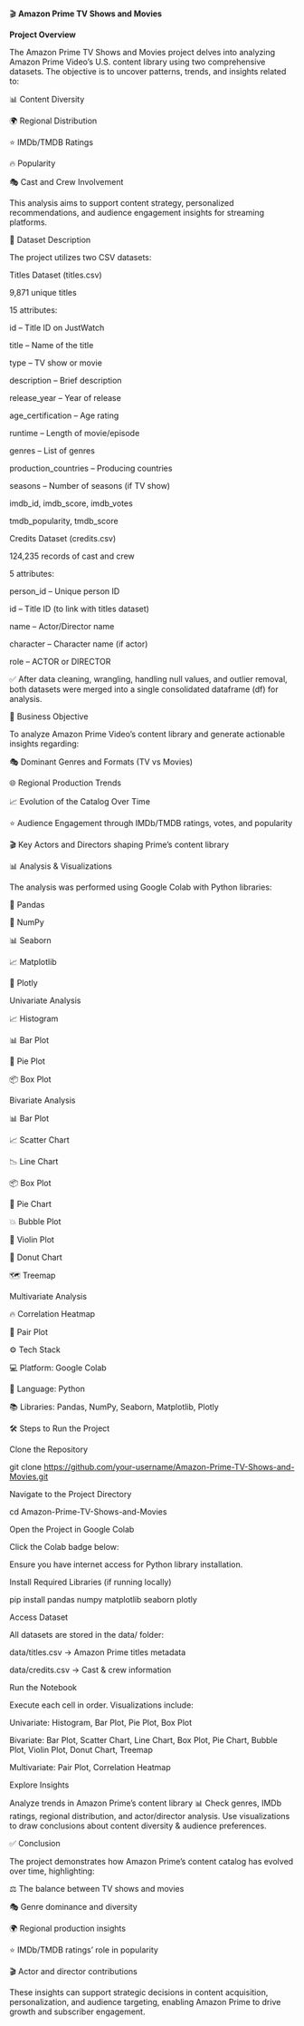 🎬 **Amazon Prime TV Shows and Movies**

**Project Overview**

The Amazon Prime TV Shows and Movies project delves into analyzing Amazon Prime Video’s U.S. content library using two comprehensive datasets. The objective is to uncover patterns, trends, and insights related to:

📊 Content Diversity

🌍 Regional Distribution

⭐ IMDb/TMDB Ratings

🔥 Popularity

🎭 Cast and Crew Involvement

This analysis aims to support content strategy, personalized recommendations, and audience engagement insights for streaming platforms.

📂 Dataset Description

The project utilizes two CSV datasets:

Titles Dataset (titles.csv)

9,871 unique titles

15 attributes:

id – Title ID on JustWatch

title – Name of the title

type – TV show or movie

description – Brief description

release_year – Year of release

age_certification – Age rating

runtime – Length of movie/episode

genres – List of genres

production_countries – Producing countries

seasons – Number of seasons (if TV show)

imdb_id, imdb_score, imdb_votes

tmdb_popularity, tmdb_score

Credits Dataset (credits.csv)

124,235 records of cast and crew

5 attributes:

person_id – Unique person ID

id – Title ID (to link with titles dataset)

name – Actor/Director name

character – Character name (if actor)

role – ACTOR or DIRECTOR

✅ After data cleaning, wrangling, handling null values, and outlier removal, both datasets were merged into a single consolidated dataframe (df) for analysis.

🎯 Business Objective

To analyze Amazon Prime Video’s content library and generate actionable insights regarding:

🎭 Dominant Genres and Formats (TV vs Movies)

🌐 Regional Production Trends

📈 Evolution of the Catalog Over Time

⭐ Audience Engagement through IMDb/TMDB ratings, votes, and popularity

🎬 Key Actors and Directors shaping Prime’s content library

📊 Analysis & Visualizations

The analysis was performed using Google Colab with Python libraries:

🐼 Pandas

🔢 NumPy

📊 Seaborn

📈 Matplotlib

📍 Plotly

Univariate Analysis

📈 Histogram

📊 Bar Plot

🥧 Pie Plot

📦 Box Plot

Bivariate Analysis

📊 Bar Plot

📈 Scatter Chart

📉 Line Chart

📦 Box Plot

🥧 Pie Chart

💥 Bubble Plot

🎻 Violin Plot

🍩 Donut Chart

🗺️ Treemap

Multivariate Analysis

🔥 Correlation Heatmap

🔄 Pair Plot

⚙️ Tech Stack

💻 Platform: Google Colab

🧠 Language: Python

📚 Libraries: Pandas, NumPy, Seaborn, Matplotlib, Plotly

🛠️ Steps to Run the Project

Clone the Repository

git clone https://github.com/your-username/Amazon-Prime-TV-Shows-and-Movies.git


Navigate to the Project Directory

cd Amazon-Prime-TV-Shows-and-Movies


Open the Project in Google Colab

Click the Colab badge below:

Ensure you have internet access for Python library installation.

Install Required Libraries (if running locally)

pip install pandas numpy matplotlib seaborn plotly


Access Dataset

All datasets are stored in the data/ folder:

data/titles.csv → Amazon Prime titles metadata

data/credits.csv → Cast & crew information

Run the Notebook

Execute each cell in order. Visualizations include:

Univariate: Histogram, Bar Plot, Pie Plot, Box Plot

Bivariate: Bar Plot, Scatter Chart, Line Chart, Box Plot, Pie Chart, Bubble Plot, Violin Plot, Donut Chart, Treemap

Multivariate: Pair Plot, Correlation Heatmap

Explore Insights

Analyze trends in Amazon Prime’s content library 📊 Check genres, IMDb ratings, regional distribution, and actor/director analysis. Use visualizations to draw conclusions about content diversity & audience preferences.

✅ Conclusion

The project demonstrates how Amazon Prime’s content catalog has evolved over time, highlighting:

⚖️ The balance between TV shows and movies

🎭 Genre dominance and diversity

🌍 Regional production insights

⭐ IMDb/TMDB ratings’ role in popularity

🎬 Actor and director contributions

These insights can support strategic decisions in content acquisition, personalization, and audience targeting, enabling Amazon Prime to drive growth and subscriber engagement.
